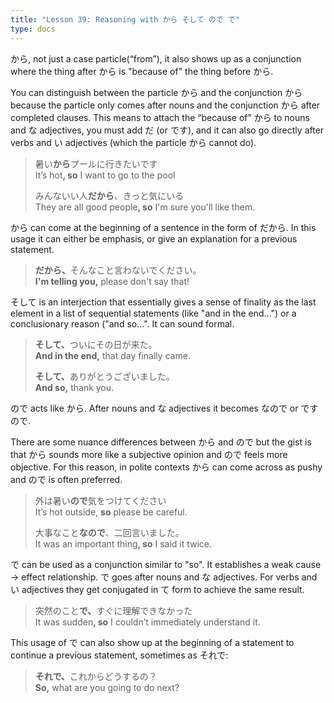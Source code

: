 ```yaml
---
title: "Lesson 39: Reasoning with から そして ので で"
type: docs
---
```



から, not just a case particle(“from”), it also shows up as a conjunction where the thing after から is "because of" the thing before から. 

You can distinguish between the particle から and the conjunction から because the particle only comes after nouns and the conjunction から after completed clauses. This means to attach the “because of” から to nouns and な adjectives, you must add だ (or です), and it can also go directly after verbs and い adjectives (which the particle から cannot do).

> 暑い<b>から</b>プールに行きたいです  
> It’s hot<b>, so</b> I want to go to the pool  
>  
> みんないい人<b>だから</b>、きっと気にいる  
> They are all good people<b>, so</b> I'm sure you'll like them.

から can come at the beginning of a sentence in the form of だから. In this usage it can either be emphasis, or give an explanation for a previous statement.

> <b>だから、</b>そんなこと言わないでください。  
> <b>I'm telling you,</b> please don't say that!

そして is an interjection that essentially gives a sense of finality as the last element in a list of sequential statements (like "and in the end...") or a conclusionary reason ("and so...". It can sound formal.

> <b>そして、</b>ついにその日が来た。  
> <b>And in the end,</b> that day finally came.  
>  
> <b>そして、</b>ありがとうございました。  
> <b>And so,</b> thank you.

ので acts like から. After nouns and な adjectives it becomes なので or ですので. 

There are some nuance differences between から and ので but the gist is that から sounds more like a subjective opinion and ので feels more objective. For this reason, in polite contexts から can come across as pushy and ので is often preferred.

> 外は暑い<b>ので</b>気をつけてください  
> It’s hot outside, <b>so</b> please be careful.  
>  
> 大事なこと<b>なので</b>、二回言いました。  
> It was an important thing<b>, so</b> I said it twice.

で can be used as a conjunction similar to "so". It establishes a weak cause \-\> effect relationship. で goes after nouns and な adjectives. For verbs and い adjectives they get conjugated in て form to achieve the same result. 

> 突然のこと<b>で、</b>すぐに理解できなかった  
> It was sudden<b>, so</b> I couldn’t immediately understand it.

This usage of で can also show up at the beginning of a statement to continue a previous statement, sometimes as それで:

> <b>それで、</b>これからどうするの？  
> <b>So,</b> what are you going to do next?